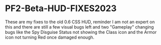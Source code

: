# PF2-Beta-HUD-FIXES2023
These are my fixes to the old 0.6 CSS HUD, reminder I am not an expert on this and there are still a few visual bugs left and two "Gameplay" changing bugs like the Spy Disguise Status not showing the Class icon and the Armor icon not turning Red once damaged enough.
